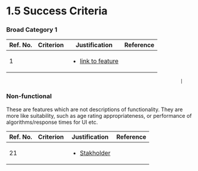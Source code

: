 # 1.5 Success Criteria

### Broad Category 1

| Ref. No. | Criterion | Justification                                                                                                                                                       | Reference |
| -------- | --------- | ------------------------------------------------------------------------------------------------------------------------------------------------------------------- | --------- |
| 1        |           | <ul><li><a href="https://github.com/Marling-School/alevel-project-template/blob/docs/1-analysis/features-of-the-proposed-solution.md">link to feature</a></li></ul> |           |

```
                                                                 |
```

### Non-functional

These are features which are not descriptions of functionality. They are more like suitability, such as age rating appropriateness, or performance of algorithms/response times for UI etc.

| Ref. No. | Criterion | Justification                                                  | Reference |
| -------- | --------- | -------------------------------------------------------------- | --------- |
| 21       |           | <ul><li><a href="1.2-stakeholders.md">Stakholder</a></li></ul> |           |
